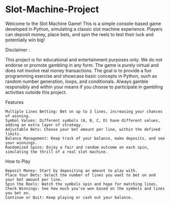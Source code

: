 # Slot-Machine-Project
Welcome to the Slot Machine Game! This is a simple console-based game developed in Python, simulating a classic slot machine experience. Players can deposit money, place bets, and spin the reels to test their luck and potentially win big!

Disclaimer :

This project is for educational and entertainment purposes only. We do not endorse or promote gambling in any form. The game is purely virtual and does not involve real money transactions. The goal is to provide a fun programming exercise and showcase basic concepts in Python, such as random number generation, loops, and conditionals. Always gamble responsibly and within your means if you choose to participate in gambling activities outside this project.

Features

    Multiple Lines Betting: Bet on up to 3 lines, increasing your chances of winning.
    Symbol Values: Different symbols (A, B, C, D) have different values, adding an extra layer of strategy.
    Adjustable Bets: Choose your bet amount per line, within the defined limits.
    Balance Management: Keep track of your balance, make deposits, and see your winnings.
    Randomized Spins: Enjoy a fair and random outcome on each spin, simulating the thrill of a real slot machine.

How to Play

    Deposit Money: Start by depositing an amount to play with.
    Place Your Bets: Select the number of lines you want to bet on and your bet amount per line.
    Spin the Reels: Watch the symbols spin and hope for matching lines.
    Check Winnings: See how much you've won based on the symbols and lines you bet on.
    Continue or Quit: Keep playing or cash out your balance.

    
